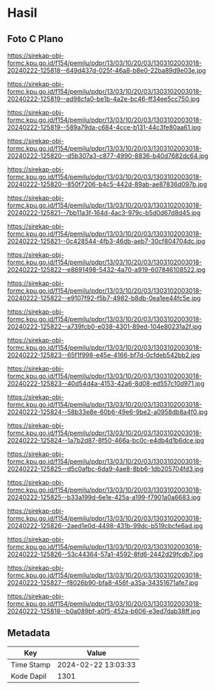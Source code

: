 # Hasil

## Foto C Plano

https://sirekap-obj-formc.kpu.go.id/f154/pemilu/pdpr/13/03/10/20/03/1303102003018-20240222-125818--649d437d-025f-46a8-b8e0-22ba89d9e03e.jpg

https://sirekap-obj-formc.kpu.go.id/f154/pemilu/pdpr/13/03/10/20/03/1303102003018-20240222-125819--ad98cfa0-be1b-4a2e-bc46-ff34ee5cc750.jpg

https://sirekap-obj-formc.kpu.go.id/f154/pemilu/pdpr/13/03/10/20/03/1303102003018-20240222-125819--589a79da-c684-4cce-b131-44c3fe80aa61.jpg

https://sirekap-obj-formc.kpu.go.id/f154/pemilu/pdpr/13/03/10/20/03/1303102003018-20240222-125820--d5b307a3-c877-4990-8836-b40d7682dc64.jpg

https://sirekap-obj-formc.kpu.go.id/f154/pemilu/pdpr/13/03/10/20/03/1303102003018-20240222-125820--850f7206-b4c5-442d-89ab-ae87836d097b.jpg

https://sirekap-obj-formc.kpu.go.id/f154/pemilu/pdpr/13/03/10/20/03/1303102003018-20240222-125821--7bb11a3f-164d-4ac3-979c-b5d0d67d8d45.jpg

https://sirekap-obj-formc.kpu.go.id/f154/pemilu/pdpr/13/03/10/20/03/1303102003018-20240222-125821--0c428544-4fb3-46db-aeb7-30cf804704dc.jpg

https://sirekap-obj-formc.kpu.go.id/f154/pemilu/pdpr/13/03/10/20/03/1303102003018-20240222-125822--e8691498-5432-4a70-a919-607846108522.jpg

https://sirekap-obj-formc.kpu.go.id/f154/pemilu/pdpr/13/03/10/20/03/1303102003018-20240222-125822--e9107f92-f5b7-4982-b8db-0ea1ee44fc5e.jpg

https://sirekap-obj-formc.kpu.go.id/f154/pemilu/pdpr/13/03/10/20/03/1303102003018-20240222-125822--a739fcb0-e038-4301-89ed-104e80231a2f.jpg

https://sirekap-obj-formc.kpu.go.id/f154/pemilu/pdpr/13/03/10/20/03/1303102003018-20240222-125823--65f1f998-e45e-4166-bf7d-0cfdeb542bb2.jpg

https://sirekap-obj-formc.kpu.go.id/f154/pemilu/pdpr/13/03/10/20/03/1303102003018-20240222-125823--40d54d4a-4153-42a6-8d08-ed557c10d971.jpg

https://sirekap-obj-formc.kpu.go.id/f154/pemilu/pdpr/13/03/10/20/03/1303102003018-20240222-125824--58b33e8e-60b6-49e6-9be2-a0958db8a4f0.jpg

https://sirekap-obj-formc.kpu.go.id/f154/pemilu/pdpr/13/03/10/20/03/1303102003018-20240222-125824--1a7b2d87-8f50-466a-bc0c-e4db4d1b6dce.jpg

https://sirekap-obj-formc.kpu.go.id/f154/pemilu/pdpr/13/03/10/20/03/1303102003018-20240222-125825--d5c0afbc-6da9-4ae8-8bb6-1db205704fd3.jpg

https://sirekap-obj-formc.kpu.go.id/f154/pemilu/pdpr/13/03/10/20/03/1303102003018-20240222-125825--b33a199d-6e1e-425a-a199-f7901a0a6683.jpg

https://sirekap-obj-formc.kpu.go.id/f154/pemilu/pdpr/13/03/10/20/03/1303102003018-20240222-125826--2aed1e0d-4498-431b-99dc-b519cbcfe6ad.jpg

https://sirekap-obj-formc.kpu.go.id/f154/pemilu/pdpr/13/03/10/20/03/1303102003018-20240222-125826--53c44364-57a1-4592-8fd6-2442d29fcdb7.jpg

https://sirekap-obj-formc.kpu.go.id/f154/pemilu/pdpr/13/03/10/20/03/1303102003018-20240222-125827--f8026b90-bfa8-456f-a35a-34351671afe7.jpg

https://sirekap-obj-formc.kpu.go.id/f154/pemilu/pdpr/13/03/10/20/03/1303102003018-20240222-125818--b0a089bf-a0f5-452a-b606-e3ed7dab38ff.jpg


## Metadata

| Key        | Value               |
| ---------- | ------------------- |
| Time Stamp | 2024-02-22 13:03:33 |
| Kode Dapil | 1301                |



